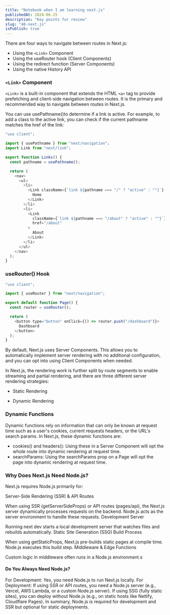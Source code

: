 ```yaml
---
title: "Notebook when I am learning next.js"
publishedAt: 2024-06-25
description: "Key points for review"
slug: "48-next.js"
isPublish: true
---
```


There are four ways to navigate between routes in Next.js:

- Using the `<Link>` Component
- Using the useRouter hook (Client Components)
- Using the redirect function (Server Components)
- Using the native History API

### `<Link>` Component

`<Link>` is a built-in component that extends the HTML `<a>` tag to provide prefetching and client-side navigation between routes. It is the primary and recommended way to navigate between routes in Next.js.

You can use usePathname()to determine if a link is active. For example, to add a class to the active link, you can check if the current pathname matches the href of the link:

```js
"use client";

import { usePathname } from "next/navigation";
import Link from "next/link";

export function Links() {
  const pathname = usePathname();

  return (
    <nav>
      <ul>
        <li>
          <Link className={`link ${pathname === "/" ? "active" : ""}`} href="/">
            Home
          </Link>
        </li>
        <li>
          <Link
            className={`link ${pathname === "/about" ? "active" : ""}`}
            href="/about"
          >
            About
          </Link>
        </li>
      </ul>
    </nav>
  );
}
```

### useRouter() Hook

```js
"use client";

import { useRouter } from "next/navigation";

export default function Page() {
  const router = useRouter();

  return (
    <button type="button" onClick={() => router.push("/dashboard")}>
      Dashboard
    </button>
  );
}
```

By default, Next.js uses Server Components. This allows you to automatically implement server rendering with no additional configuration, and you can opt into using Client Components when needed.

In Next.js, the rendering work is further split by route segments to enable streaming and partial rendering, and there are three different server rendering strategies:

- Static Rendering

- Dynamic Rendering

### Dynamic Functions

Dynamic functions rely on information that can only be known at request time such as a user's cookies, current requests headers, or the URL's search params. In Next.js, these dynamic functions are:

- cookies() and headers(): Using these in a Server Component will opt the whole route into dynamic rendering at request time.
- searchParams: Using the searchParams prop on a Page will opt the page into dynamic rendering at request time.

### Why Does Next.js Need Node.js?
Next.js requires Node.js primarily for:

Server-Side Rendering (SSR) & API Routes

When using SSR (getServerSideProps) or API routes (pages/api), the Next.js server dynamically processes requests on the backend.
Node.js acts as the server environment to handle these requests.
Development Server

Running next dev starts a local development server that watches files and rebuilds automatically.
Static Site Generation (SSG) Build Process

When using getStaticProps, Next.js pre-builds static pages at compile time.
Node.js executes this build step.
Middleware & Edge Functions

Custom logic in middleware often runs in a Node.js environment.s

#### Do You Always Need Node.js?
For Development: Yes, you need Node.js to run Next.js locally.
For Deployment:
If using SSR or API routes, you need a Node.js server (e.g., Vercel, AWS Lambda, or a custom Node.js server).
If using SSG (fully static sites), you can deploy without Node.js (e.g., on static hosts like Netlify, Cloudflare Pages).
In summary, Node.js is required for development and SSR but optional for static deployments.